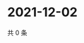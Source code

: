# 2021-12-02

共 0 条

<!-- BEGIN WEIBO -->
<!-- 最后更新时间 Thu Dec 02 2021 23:13:34 GMT+0800 (China Standard Time) -->

<!-- END WEIBO -->
